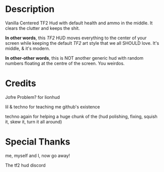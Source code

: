 # Description

Vanilla Centered TF2 Hud with default health and ammo in the middle. It clears the clutter and keeps the shit.

**In other words**, this *TF2* HUD moves everything to the center of your screen while keeping the default *TF2* art style that we all SHOULD love. It's middle, & it's modern.

**In other-other words**, this is NOT another generic hud with random numbers floating at the centre of the screen. You weirdos.

# Credits

Jofre Problem? for lionhud

lil & techno for teaching me github's existence

techno again for helping a huge chunk of the \(hud polishing, fixing, squish it, skew it, turn it all around\)

# Special Thanks

me, myself and I, now go away!

The tf2 hud discord